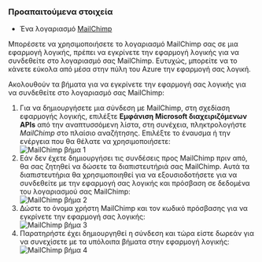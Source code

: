 ### <a name="prerequisites"></a>Προαπαιτούμενα στοιχεία
- Ένα λογαριασμό [MailChimp](https://www.MailChimp.com/) 

Μπορέσετε να χρησιμοποιήσετε το λογαριασμό MailChimp σας σε μια εφαρμογή λογικής, πρέπει να εγκρίνετε την εφαρμογή λογικής για να συνδεθείτε στο λογαριασμό σας MailChimp. Ευτυχώς, μπορείτε να το κάνετε εύκολα από μέσα στην πύλη του Azure την εφαρμογή σας λογική. 

Ακολουθούν τα βήματα για να εγκρίνετε την εφαρμογή σας λογικής για να συνδεθείτε στο λογαριασμό σας MailChimp:

1. Για να δημιουργήσετε μια σύνδεση με MailChimp, στη σχεδίαση εφαρμογής λογικής, επιλέξτε **Εμφάνιση Microsoft διαχειριζόμενων APIs** από την αναπτυσσόμενη λίστα, στη συνέχεια, πληκτρολογήστε *MailChimp* στο πλαίσιο αναζήτησης. Επιλέξτε το έναυσμα ή την ενέργεια που θα θέλατε να χρησιμοποιήσετε:  
  ![MailChimp βήμα 1](./media/connectors-create-api-mailchimp/mailchimp-1.png)
2. Εάν δεν έχετε δημιουργήσει τις συνδέσεις προς MailChimp πριν από, θα σας ζητηθεί να δώσετε τα διαπιστευτήριά σας MailChimp. Αυτά τα διαπιστευτήρια θα χρησιμοποιηθεί για να εξουσιοδοτήσετε για να συνδεθείτε με την εφαρμογή σας λογικής και πρόσβαση σε δεδομένα του λογαριασμού σας MailChimp:  
  ![MailChimp βήμα 2](./media/connectors-create-api-mailchimp/mailchimp-2.png)
3. Δώστε το όνομα χρήστη MailChimp και τον κωδικό πρόσβασης για να εγκρίνετε την εφαρμογή σας λογικής:  
  ![MailChimp βήμα 3](./media/connectors-create-api-mailchimp/mailchimp-3.png)   
4. Παρατηρήστε έχει δημιουργηθεί η σύνδεση και τώρα είστε δωρεάν για να συνεχίσετε με τα υπόλοιπα βήματα στην εφαρμογή λογικής:  
  ![MailChimp βήμα 4](./media/connectors-create-api-mailchimp/mailchimp-4.png)

